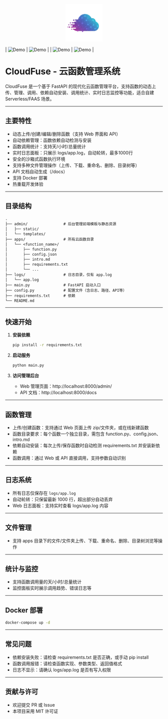 <p align="center">
  <img src="image/CloudFuse.svg" alt="CloudFuse Logo" width="120"/>
</p>


| ![Demo](./imges/1.png) | ![Demo](./imges/2.png) |
| ![Demo](./imges/3.png) | ![Demo](./imges/4.png) |

# CloudFuse - 云函数管理系统

CloudFuse 是一个基于 FastAPI 的现代化云函数管理平台，支持函数的动态上传、管理、调用、依赖自动安装、调用统计、实时日志监控等功能，适合自建 Serverless/FAAS 场景。

---

## 主要特性

- 动态上传/创建/编辑/删除函数（支持 Web 界面和 API）
- 自动依赖管理：函数依赖自动检测与安装
- 函数调用统计：支持天/小时/总量统计
- 实时日志面板：只展示 logs/app.log，自动轮转，最多1000行
- 安全的沙箱式函数执行环境
- 支持多种文件管理操作（上传、下载、重命名、删除、目录树等）
- API 文档自动生成（/docs）
- 支持 Docker 部署
- 热重载开发体验

---

## 目录结构

```
.
├── admin/                # 后台管理前端模板与静态资源
│   ├── static/
│   └── templates/
├── apps/                 # 所有云函数目录
│   └── <function_name>/
│       ├── function.py
│       ├── config.json
│       ├── intro.md
│       ├── requirements.txt
│       └── ...
├── logs/                 # 日志目录，仅有 app.log
│   └── app.log
├── main.py               # FastAPI 启动入口
├── config.py             # 配置文件（含日志、路径、API等）
├── requirements.txt      # 依赖
└── README.md
```

---

## 快速开始

1. **安装依赖**
   ```bash
   pip install -r requirements.txt
   ```

2. **启动服务**
   ```bash
   python main.py
   ```

3. **访问管理后台**
   - Web 管理页面：http://localhost:8000/admin/
   - API 文档：http://localhost:8000/docs

---

## 函数管理

- 上传/创建函数：支持通过 Web 页面上传 zip/文件夹，或在线新建函数
- 函数目录要求：每个函数一个独立目录，需包含 function.py、config.json、intro.md
- 依赖自动安装：每次上传/保存函数时自动检测 requirements.txt 并安装新依赖
- 函数调用：通过 Web 或 API 直接调用，支持参数自动识别

---

## 日志系统

- 所有日志仅保存在 `logs/app.log`
- 自动轮转：只保留最新 1000 行，超出部分自动丢弃
- Web 日志面板：支持实时查看 logs/app.log 内容

---

## 文件管理

- 支持 apps 目录下的文件/文件夹上传、下载、重命名、删除、目录树浏览等操作

---

## 统计与监控

- 支持函数调用量的天/小时/总量统计
- 监控面板实时展示调用趋势、错误日志等

---

## Docker 部署

```bash
docker-compose up -d
```

---

## 常见问题

- 依赖安装失败：请检查 requirements.txt 是否正确，或手动 pip install
- 函数调用报错：请检查函数实现、参数类型、返回值格式
- 日志不显示：请确认 logs/app.log 是否有写入权限

---

## 贡献与许可

- 欢迎提交 PR 或 Issue
- 本项目采用 MIT 许可证
